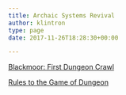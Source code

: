 ```yaml
---
title: Archaic Systems Revival
author: klintron
type: page
date: 2017-11-26T18:28:30+00:00

---
```

[Blackmoor: First Dungeon Crawl][1]

[Rules to the Game of Dungeon][2]

 [1]: https://medium.com/@klintron/running-the-first-ever-1970s-dungeon-crawl-with-old-school-inspired-rules-in-2017-1a647ae5e09b
 [2]: https://kidminotaur.com/games/misc/archaic-systems-revival/game-of-dungeon/